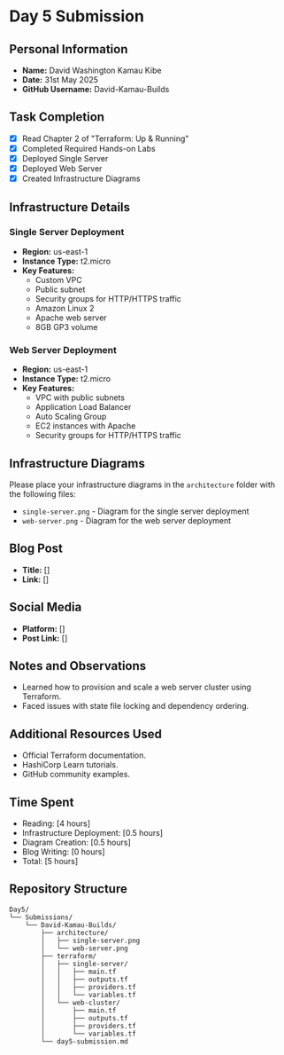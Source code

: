 # Day 5 Submission

## Personal Information
- **Name:** David Washington Kamau Kibe
- **Date:** 31st May 2025
- **GitHub Username:** David-Kamau-Builds

## Task Completion
- [x] Read Chapter 2 of "Terraform: Up & Running"
- [x] Completed Required Hands-on Labs
- [x] Deployed Single Server
- [x] Deployed Web Server
- [x] Created Infrastructure Diagrams

## Infrastructure Details

### Single Server Deployment
- **Region:** us-east-1
- **Instance Type:** t2.micro
- **Key Features:**
    - Custom VPC
    - Public subnet
    - Security groups for HTTP/HTTPS traffic
    - Amazon Linux 2 
    - Apache web server
    - 8GB GP3 volume

### Web Server Deployment
- **Region:** us-east-1
- **Instance Type:** t2.micro
- **Key Features:** 
    - VPC with public subnets
    - Application Load Balancer
    - Auto Scaling Group
    - EC2 instances with Apache
    - Security groups for HTTP/HTTPS traffic

## Infrastructure Diagrams
Please place your infrastructure diagrams in the `architecture` folder with the following files:
- `single-server.png` - Diagram for the single server deployment
- `web-server.png` - Diagram for the web server deployment

## Blog Post
- **Title:** []
- **Link:** []

## Social Media
- **Platform:** []
- **Post Link:** []

## Notes and Observations
- Learned how to provision and scale a web server cluster using Terraform.
- Faced issues with state file locking and dependency ordering.

## Additional Resources Used
- Official Terraform documentation.
- HashiCorp Learn tutorials.
- GitHub community examples.

## Time Spent
- Reading: [4 hours]
- Infrastructure Deployment: [0.5 hours]
- Diagram Creation: [0.5 hours]
- Blog Writing: [0 hours]
- Total: [5 hours]

## Repository Structure
```
Day5/
└── Submissions/
    └── David-Kamau-Builds/
        ├── architecture/
        │   ├── single-server.png
        │   └── web-server.png
        ├── terraform/
        │   ├── single-server/
        │   │   ├── main.tf
        │   │   ├── outputs.tf
        │   │   ├── providers.tf
        │   │   └── variables.tf
        │   └── web-cluster/
        │       ├── main.tf
        │       ├── outputs.tf
        │       ├── providers.tf
        │       └── variables.tf
        └── day5-submission.md
``` 



